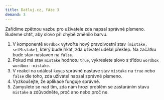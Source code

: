 ```yaml
---
title: Datluj.cz, fáze 3
demand: 3
---
```


Zařídíme zpětnou vazbu pro uživatele zda napsal správné písmeno. Budeme chtít, aby slovo při chybě změnilo barvu.

1. V komponentě `Wordbox` vytvořte nový pravdivostní stav `[mistake, setMistake]`, který bude říkat, zda uživatel udělal překlep. Na začátku bude stav nastaven na `false`.
1. Pokud má stav `mistake` hodnotu `true`, vykreslete slovo s třídou `wordbox wordbox--mistake`. 
1. V reakci na událost `keyup` správně nastave stav `mistake` na `true` nebo `false` dle toho, zda uživatel napsal správné písmeno.
1. Vyzkoušejte, že aplikace funguje správně. 
1. Zamyslete se nad tím, zda nám hrozí problém se zastaráním stavu `mistake` a zdůvodněte, proč ano nebo proč ne. 